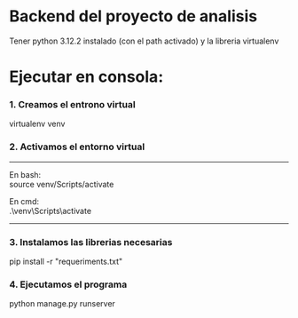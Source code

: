 # Backend del proyecto de analisis

Tener python 3.12.2 instalado (con el path activado) y la libreria virtualenv

# Ejecutar en consola:
### 1. Creamos el entrono virtual

virtualenv venv

### 2. Activamos el entorno virtual

-----------------------------

En bash:<br>
source venv/Scripts/activate

En cmd:<br>
.\venv\Scripts\activate

-----------------------------

### 3. Instalamos las librerias necesarias

pip install -r "requeriments.txt"

### 4. Ejecutamos el programa

python manage.py runserver
